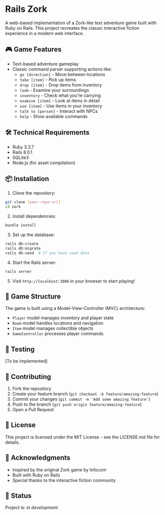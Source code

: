 # Rails Zork

A web-based implementation of a Zork-like text adventure game built with Ruby on Rails. This project recreates the classic interactive fiction experience in a modern web interface.

## 🎮 Game Features

- Text-based adventure gameplay
- Classic command parser supporting actions like:
  - `go [direction]` - Move between locations
  - `take [item]` - Pick up items
  - `drop [item]` - Drop items from inventory
  - `look` - Examine your surroundings
  - `inventory` - Check what you're carrying
  - `examine [item]` - Look at items in detail
  - `use [item]` - Use items in your inventory
  - `talk to [person]` - Interact with NPCs
  - `help` - Show available commands

## 🛠 Technical Requirements

- Ruby 3.3.7
- Rails 8.0.1
- SQLite3
- Node.js (for asset compilation)

## 📦 Installation

1. Clone the repository:
```bash
git clone [your-repo-url]
cd zork
```

2. Install dependencies:
```bash
bundle install
```

3. Set up the database:
```bash
rails db:create
rails db:migrate
rails db:seed  # If you have seed data
```

4. Start the Rails server:
```bash
rails server
```

5. Visit `http://localhost:3000` in your browser to start playing!

## 🎯 Game Structure

The game is built using a Model-View-Controller (MVC) architecture:
- `Player` model manages inventory and player state
- `Room` model handles locations and navigation
- `Item` model manages collectible objects
- `GameController` processes player commands

## 🧪 Testing

[To be implemented]

## 🤝 Contributing

1. Fork the repository
2. Create your feature branch (`git checkout -b feature/amazing-feature`)
3. Commit your changes (`git commit -m 'Add some amazing feature'`)
4. Push to the branch (`git push origin feature/amazing-feature`)
5. Open a Pull Request

## 📝 License

This project is licensed under the MIT License - see the LICENSE.md file for details.

## 🎉 Acknowledgments

- Inspired by the original Zork game by Infocom
- Built with Ruby on Rails
- Special thanks to the interactive fiction community

## 🔄 Status

Project is: _in development_ 